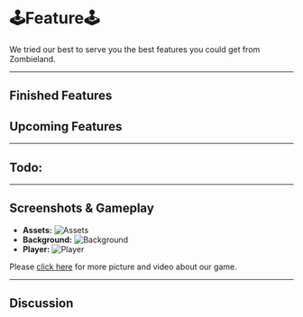 # 🕹Feature🕹

We tried our best to serve you the best features you could get from Zombieland.

---

## Finished Features

## Upcoming Features

---
## Todo:

---
## Screenshots & Gameplay
- **Assets:**
  ![Assets]()
- __Background:__
  ![Background]()
- **Player:**
  ![Player]()

Please [click here](https://drive.google.com/drive/folders/1hQIyvF_TvZX1Ip45ahoCsF6WobBCb5ii) for more picture and video about our game.

---
## Discussion
